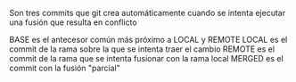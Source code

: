 Son tres commits que git crea automáticamente cuando se intenta ejecutar
una fusión que resulta en conflicto

BASE es el antecesor común más próximo a LOCAL y REMOTE
LOCAL es el commit de la rama sobre la que se intenta traer el cambio
REMOTE es el commit de la rama que se intenta fusionar con la rama local
MERGED es el commit con la fusión "parcial"
